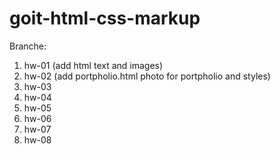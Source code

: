 # goit-html-css-markup

Branche:

1.  hw-01 (add html text and images)
2.  hw-02 (add portpholio.html photo for portpholio and styles)
3.  hw-03
4.  hw-04
5.  hw-05
6.  hw-06
7.  hw-07
8.  hw-08
